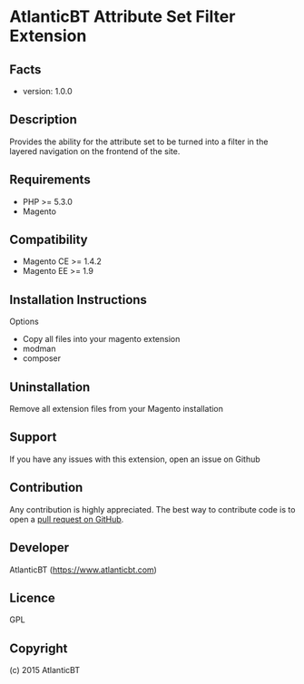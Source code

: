 AtlanticBT Attribute Set Filter Extension
=====================
Facts
-----
- version: 1.0.0

Description
-----------
Provides the ability for the attribute set to be turned into a filter in the layered navigation on the frontend of the site.

Requirements
------------
- PHP >= 5.3.0
- Magento

Compatibility
-------------
- Magento CE >= 1.4.2
- Magento EE >= 1.9

Installation Instructions
-------------------------
Options
- Copy all files into your magento extension
- modman
- composer


Uninstallation
--------------
Remove all extension files from your Magento installation

Support
-------
If you have any issues with this extension, open an issue on Github

Contribution
------------
Any contribution is highly appreciated. The best way to contribute code is to open a [pull request on GitHub](https://help.github.com/articles/using-pull-requests).

Developer
---------
AtlanticBT (https://www.atlanticbt.com)

Licence
-------
GPL

Copyright
---------
(c) 2015 AtlanticBT
